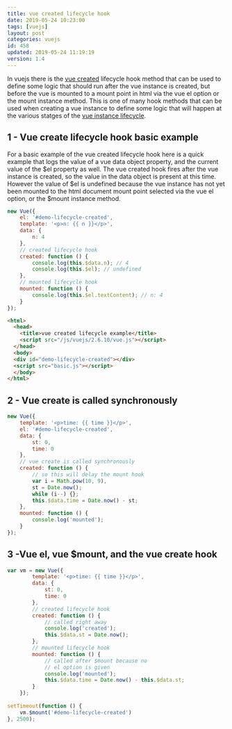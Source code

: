 ```yaml
---
title: vue created lifecycle hook
date: 2019-05-24 10:23:00
tags: [vuejs]
layout: post
categories: vuejs
id: 458
updated: 2019-05-24 11:19:19
version: 1.4
---
```


In vuejs there is the [vue created](https://vuejs.org/v2/api/#created) lifecycle hook method that can be used to define some logic that should run after the vue instance is created, but before the vue is mounted to a mount point in html via the vue el option or the mount instance method. This is one of many hook methods that can be used when creating a vue instance to define some logic that will happen at the various statges of the [vue instance lifecycle](https://vuejs.org/v2/guide/instance.html#Instance-Lifecycle-Hooks).

<!-- more -->

## 1 - Vue create lifecycle hook basic example

For a basic example of the vue created lifecycle hook here is a quick example that logs the value of a vue data object property, and the current value of the $el property as well. The vue created hook fires after the vue instance is created, so the value in the data object is present at this time. However the value of $el is undefined because the vue instance has not yet been mounted to the html document mount point selected via the vue el option, or the $mount instance method.

```js
new Vue({
    el: '#demo-lifecycle-created',
    template: '<p>n: {{ n }}</p>',
    data: {
        n: 4
    },
    // created lifecycle hook
    created: function () {
        console.log(this.$data.n); // 4
        console.log(this.$el); // undefined
    },
    // mounted lifecycle hook
    mounted: function () {
        console.log(this.$el.textContent); // n: 4
    }
});
```

```html
<html>
  <head>
    <title>vue created lifecycle example</title>
    <script src="/js/vuejs/2.6.10/vue.js"></script>
  </head>
  <body>
  <div id="demo-lifecycle-created"></div>
  <script src="basic.js"></script>
  </body>
</html>
```

## 2 - Vue create is called synchronously

```js
new Vue({
    template: '<p>time: {{ time }}</p>',
    el: '#demo-lifecycle-created',
    data: {
        st: 0,
        time: 0
    },
    // vue create is called synchronously
    created: function () {
        // so this will delay the mount hook
        var i = Math.pow(10, 9),
        st = Date.now();
        while (i--) {};
        this.$data.time = Date.now() - st;
    },
    mounted: function () {
        console.log('mounted');
    }
});
```

## 3 -Vue el, vue $mount, and the vue create hook

```js
var vm = new Vue({
        template: '<p>time: {{ time }}</p>',
        data: {
            st: 0,
            time: 0
        },
        // created lifecycle hook
        created: function () {
            // called right away
            console.log('created');
            this.$data.st = Date.now();
        },
        // mounted lifecycle hook
        mounted: function () {
            // called after $mount because no
            // el option is given
            console.log('mounted');
            this.$data.time = Date.now() - this.$data.st;
        }
    });
 
setTimeout(function () {
    vm.$mount('#demo-lifecycle-created')
}, 2500);
```